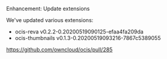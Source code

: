 Enhancement: Update extensions

We've updated various extensions:
- ocis-reva v0.2.2-0.20200519090125-efaa4fa209da
- ocis-thumbnails v0.1.3-0.20200519093216-7867c5389055

https://github.com/owncloud/ocis/pull/285
